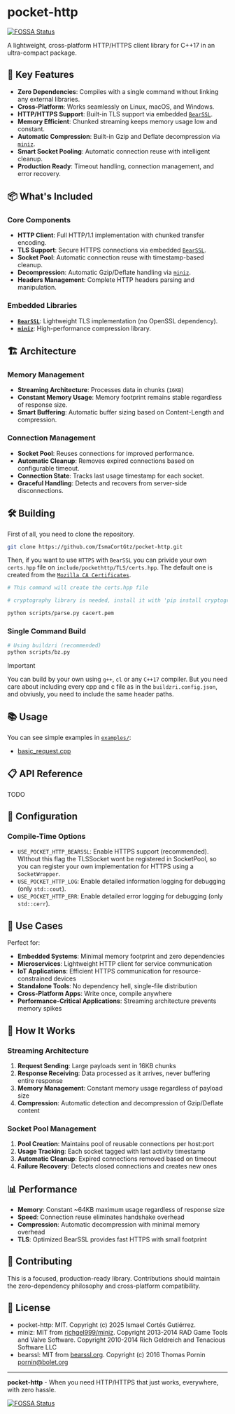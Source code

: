 # pocket-http
[![FOSSA Status](https://app.fossa.com/api/projects/git%2Bgithub.com%2FIsmaCortGtz%2Fpocket-http.svg?type=shield)](https://app.fossa.com/projects/git%2Bgithub.com%2FIsmaCortGtz%2Fpocket-http?ref=badge_shield)


A lightweight, cross-platform HTTP/HTTPS client library for C++17 in an ultra-compact package.

## 🚀 Key Features

- **Zero Dependencies**: Compiles with a single command without linking any external libraries.
- **Cross-Platform**: Works seamlessly on Linux, macOS, and Windows.
- **HTTP/HTTPS Support**: Built-in TLS support via embedded [`BearSSL`](https://bearssl.org/).
- **Memory Efficient**: Chunked streaming keeps memory usage low and constant.
- **Automatic Compression**: Built-in Gzip and Deflate decompression via [`miniz`](https://github.com/richgel999/miniz).
- **Smart Socket Pooling**: Automatic connection reuse with intelligent cleanup.
- **Production Ready**: Timeout handling, connection management, and error recovery.

## 📦 What's Included

### Core Components

- **HTTP Client**: Full HTTP/1.1 implementation with chunked transfer encoding.
- **TLS Support**: Secure HTTPS connections via embedded [`BearSSL`](https://bearssl.org/).
- **Socket Pool**: Automatic connection reuse with timestamp-based cleanup.
- **Decompression**: Automatic Gzip/Deflate handling via [`miniz`](https://github.com/richgel999/miniz).
- **Headers Management**: Complete HTTP headers parsing and manipulation.

### Embedded Libraries

- [**`BearSSL`**](https://bearssl.org/): Lightweight TLS implementation (no OpenSSL dependency).
- [**`miniz`**](https://github.com/richgel999/miniz): High-performance compression library.

## 🏗️ Architecture

### Memory Management

- **Streaming Architecture**: Processes data in chunks (`16KB`)
- **Constant Memory Usage**: Memory footprint remains stable regardless of response size.
- **Smart Buffering**: Automatic buffer sizing based on Content-Length and compression.

### Connection Management

- **Socket Pool**: Reuses connections for improved performance.
- **Automatic Cleanup**: Removes expired connections based on configurable timeout.
- **Connection State**: Tracks last usage timestamp for each socket.
- **Graceful Handling**: Detects and recovers from server-side disconnections.

## 🛠️ Building

First of all, you need to clone the repository.

```bash
git clone https://github.com/IsmaCortGtz/pocket-http.git
```

Then, if you want to use `HTTPS` with `BearSSL` you can privide your own `certs.hpp` file on `include/pockethttp/TLS/certs.hpp`. The default one is created from the [`Mozilla CA Certificates`](https://curl.se/docs/caextract.html).

```bash
# This command will create the certs.hpp file

# cryptography library is needed, install it with 'pip install cryptography'

python scripts/parse.py cacert.pem
```

### Single Command Build

```bash
# Using buildzri (recommended)
python scripts/bz.py
```

> [!IMPORTANT]  
> You can build by your own using `g++`, `cl` or any `C++17` compiler. But you need care about including every cpp and c file as in the `buildzri.config.json`, and obviusly, you need to include the same header paths.

## 📚 Usage

You can see simple examples in [`examples/`](./examples/):

- [basic_request.cpp](./examples/basic_request.cpp)

## 📋 API Reference

TODO

## 🔧 Configuration

### Compile-Time Options

- `USE_POCKET_HTTP_BEARSSL`: Enable HTTPS support (recommended). WIthout this flag the TLSSocket wont be registered in SocketPool, so you can register your own implementation for HTTPS using a `SocketWrapper`.
- `USE_POCKET_HTTP_LOG`: Enable detailed information logging for debugging (only `std::cout`).
- `USE_POCKET_HTTP_ERR`: Enable detailed error logging for debugging (only `std::cerr`).

## 🎯 Use Cases

Perfect for:

- **Embedded Systems**: Minimal memory footprint and zero dependencies
- **Microservices**: Lightweight HTTP client for service communication  
- **IoT Applications**: Efficient HTTPS communication for resource-constrained devices
- **Standalone Tools**: No dependency hell, single-file distribution
- **Cross-Platform Apps**: Write once, compile anywhere
- **Performance-Critical Applications**: Streaming architecture prevents memory spikes

## 🔄 How It Works

### Streaming Architecture

1. **Request Sending**: Large payloads sent in 16KB chunks
2. **Response Receiving**: Data processed as it arrives, never buffering entire response
3. **Memory Management**: Constant memory usage regardless of payload size
4. **Compression**: Automatic detection and decompression of Gzip/Deflate content

### Socket Pool Management

1. **Pool Creation**: Maintains pool of reusable connections per host:port
2. **Usage Tracking**: Each socket tagged with last activity timestamp
3. **Automatic Cleanup**: Expired connections removed based on timeout
4. **Failure Recovery**: Detects closed connections and creates new ones

## 📊 Performance

- **Memory**: Constant ~64KB maximum usage regardless of response size
- **Speed**: Connection reuse eliminates handshake overhead  
- **Compression**: Automatic decompression with minimal memory overhead
- **TLS**: Optimized BearSSL provides fast HTTPS with small footprint

## 🤝 Contributing

This is a focused, production-ready library. Contributions should maintain the zero-dependency philosophy and cross-platform compatibility.

## 📜 License

- pocket-http: MIT. Copyright (c) 2025 Ismael Cortés Gutiérrez.
- miniz: MIT from [richgel999/miniz](https://github.com/richgel999/miniz). Copyright 2013-2014 RAD Game Tools and Valve Software. Copyright 2010-2014 Rich Geldreich and Tenacious Software LLC
- bearssl: MIT from [bearssl.org](https://bearssl.org/). Copyright (c) 2016 Thomas Pornin <pornin@bolet.org>

---

**pocket-http** - When you need HTTP/HTTPS that just works, everywhere, with zero hassle.


[![FOSSA Status](https://app.fossa.com/api/projects/git%2Bgithub.com%2FIsmaCortGtz%2Fpocket-http.svg?type=large)](https://app.fossa.com/projects/git%2Bgithub.com%2FIsmaCortGtz%2Fpocket-http?ref=badge_large)